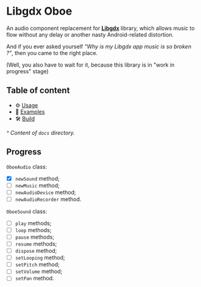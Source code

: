# Libgdx Oboe

An audio component replacement for [**Libgdx**][libgdx] library, which allows music to flow without any delay or another nasty Android-related distortion. 

And if you ever asked yourself *"Why is my Libgdx app music is so broken ?"*, then you came to the right place.

(Well, you also have to wait for it, because this library is in "work in progress" stage) 

## Table of content

- ⚙️ [Usage][usage]
- 🎹 [Examples][examples]
- 🛠 [Build][build]

*^ Content of `docs` directory.*

## Progress

`OboeAudio` class:

- [x] `newSound` method;
- [ ] `newMusic` method;
- [ ] `newAudioDevice` method;
- [ ] `newAudioRecorder` method.

`OboeSound` class:

- [ ] `play` methods;
- [ ] `loop` methods;
- [ ] `pause` methods;
- [ ] `resume` methods;
- [ ] `dispose` method;
- [ ] `setLooping` method;
- [ ] `setPitch` method;
- [ ] `setVolume` method;
- [ ] `setPan` method.

[libgdx]: https://github.com/libgdx/libgdx
[usage]: /docs/Usage.md
[examples]: /docs/Examples.md
[build]: /docs/Build.md

